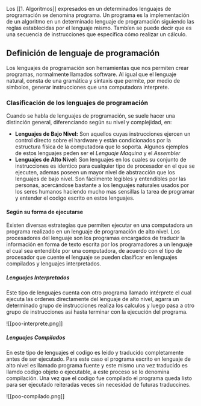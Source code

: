 Los [[1. Algoritmos]] expresados en un determinados lenguajes de programación se denomina programa. Un programa es la implementación de un algoritmo en un determinado lenguaje de programación siguiendo las reglas establecidas por el lenguaje mismo. Tambíen se puede decir que es una secuencia de instrucciones que especifica cómo realizar un cálculo.

## Definición de lenguaje de programación

Los lenguajes de programación son herramientas que nos permiten crear programas, normalmente llamados software. Al igual que el lenguaje natural, consta de una gramática y sintaxis que permite, por medio de símbolos, generar instrucciones que una computadora interprete.

### Clasificación de los lenguajes de programación

Cuando se habla de lenguajes de programación, se suele hacer una distinción general, diferenciando según su nivel y complejidad, en:

- **Lenguajes de Bajo Nivel:** Son aquellos cuyas instrucciones ejercen un control directo sobre el hardware y están condicionados por la estructura física de la computadora que lo soporta. Algunos ejemplos de estos lenguajes peden ser el *Lenguaje Maquina* y el *Assembler*
- **Lenguajes de Alto Nivel:** Son lenguajes en los cuales su conjunto de instrucciones es identico para cualquier tipo de procesador en el que se ejecuten, ademas poseen un mayor nivel de abstracción que los lenguajes de bajo nivel. Son fácilmente legibles y entendibles por las personas, acercándose bastante a los lenguajes naturales usados por los seres humanos haciendo mucho mas sensillas la tarea de programar y entender el codigo escrito en estos lenguajes.

#### Según su forma de ejecutarse

Existen diversas estrategias que permiten ejecutar en una computadora un programa realizado en un lenguaje de programación de alto nivel.
Los procesadores del lenguaje son los programas encargados de traducir la información en forma de texto escrita por los programadores a un lenguaje el cual sea entendible por una computadora, de acuerdo con el tipo de procesador que cuente el lenguaje se pueden clasificar en lenguajes compilados y lenguajes interpretados.

##### Lenguajes Interpretados
Este tipo de lenguajes cuenta con otro programa llamado intérprete el cual ejecuta las ordenes directamente del lenguaje de alto nivel, agarra un determinado grupo de instrucciones realiza los calculos y luego pasa a otro grupo de instrucciones asi hasta terminar con la ejecución del programa.

![[poo-interprete.png]]

##### Lenguajes Compilados
En este tipo de lenguajes el codigo es leido y traducido completamente antes de ser ejecutado. Para este caso el programa escrito en lenguaje de alto nivel es llamado programa fuente y este mismo una vez traducido es llamdo codigo objeto o ejecutable, a este proceso se lo denomina compilación. Una vez que el codigo fue compilado el programa queda listo para ser ejecutado reiteradas veces sin necesidad de futuras traduccines.

![[poo-compilado.png]]
